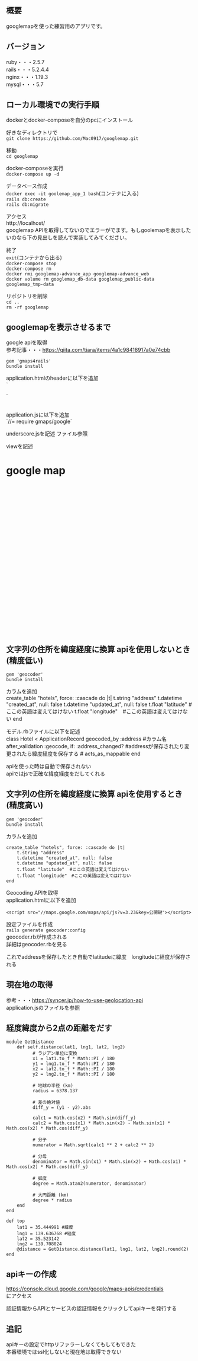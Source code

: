 ## 概要
googlemapを使った練習用のアプリです。

## バージョン
ruby・・・2.5.7<br>
rails・・・5.2.4.4<br>
nginx・・・1.19.3<br>
mysql・・・5.7

## ローカル環境での実行手順
dockerとdocker-composeを自分のpcにインストール

好きなディレクトリで<br>
`git clone https://github.com/Mac0917/googlemap.git`

移動<br>
`cd googlemap`

docker-composeを実行<br>
`docker-compose up -d`

データベース作成<br>
`docker exec -it goolemap_app_1 bash`(コンテナに入る)<br>
`rails db:create`<br>
`rails db:migrate`<br>

アクセス<br>
http://localhost/<br>
googlemap APIを取得してないのでエラーがでます。もしgoolemapを表示したいのなら下の見出しを読んで実装してみてください。



終了<br>
`exit`(コンテナから出る)<br>
`docker-compose stop`<br>
`docker-compose rm`<br>
`docker rmi googlemap-advance_app googlemap-advance_web`<br>
`docker volume rm googlemap_db-data googlemap_public-data googlemap_tmp-data`

リポジトリを削除<br>
`cd ..`<br>
`rm -rf googlemap`

## googlemapを表示させるまで
google apiを取得<br>
参考記事・・・https://qiita.com/tiara/items/4a1c98418917a0e74cbb<br>

`gem 'gmaps4rails'`<br>
`bundle install`<br>

application.htmlのheaderに以下を追加<br>
`
  <script src="//maps.google.com/maps/api/js?v=3.23&key=AIzaSyDZ_fP_4giVC4eWpMH6I_zaYZk9DC1SEY8"></script>
  <script src="//cdn.rawgit.com/mahnunchik/markerclustererplus/master/dist/markerclusterer.min.js"></script>
  <script src='//cdn.rawgit.com/printercu/google-maps-utility-library-v3-read-only/master/infobox/src/infobox_packed.js' type='text/javascript'></script> 
`

<br>
application.jsに以下を追加<br>
`//= require gmaps/google`<br>

underscore.jsを記述 ファイル参照<br>

viewを記述<br>
<h1>google map</h1>
<div style='width: 800px;'>
  <div id="map" style='width: 800px; height: 400px;'></div>
</div>

<script type="text/javascript">
  handler = Gmaps.build('Google');
  handler.buildMap({ provider: {}, internal: {id: 'map'}}, function(){
    markers = handler.addMarkers([
      {
        "lat": "<%= @lat %>", //緯度
        "lng": "<%= @lng %>", //経度
        "infowindow": "渋谷"
      }
    ]);
    handler.bounds.extendWith(markers);
    handler.fitMapToBounds();
    handler.getMap().setZoom(16);
  });
</script>


## 文字列の住所を緯度経度に換算 apiを使用しないとき (精度低い)
`gem 'geocoder'`<br>
`bundle install`<br>

カラムを追加<br>
create_table "hotels", force: :cascade do |t|
    t.string "address"
    t.datetime "created_at", null: false
    t.datetime "updated_at", null: false
    t.float "latitude"  #ここの英語は変えてはけない
    t.float "longitude"　#ここの英語は変えてはけない
end<br>

モデル.rbファイルに以下を記述<br>
class Hotel < ApplicationRecord
  geocoded_by :address  #カラム名
  after_validation :geocode, if: :address_changed?
  #addressが保存されたり変更されたら緯度経度を保存する
     # acts_as_mappable
end
<br>

apiを使った時は自動で保存されない<br>
apiではjsで正確な緯度経度をだしてくれる<br>


## 文字列の住所を緯度経度に換算 apiを使用するとき (精度高い)
`gem 'geocoder'`<br>
`bundle install`<br>

カラムを追加<br>
```
create_table "hotels", force: :cascade do |t|
    t.string "address"
    t.datetime "created_at", null: false
    t.datetime "updated_at", null: false
    t.float "latitude"  #ここの英語は変えてはけない
    t.float "longitude"　#ここの英語は変えてはけない
end
```

Geocoding APIを取得<br>
application.htmlに以下を追加
```
<script src="//maps.google.com/maps/api/js?v=3.23&key=公開鍵"></script>
```

設定ファイルを作成<br>
`rails generate geocoder:config`<br>
geocoder.rbが作成される<br>
詳細はgeocoder.rbを見る<br>

これでaddressを保存したとき自動でlatitudeに緯度　longitudeに経度が保存される<br>

## 現在地の取得
参考・・・https://syncer.jp/how-to-use-geolocation-api<br>
application.jsのファイルを参照


## 経度緯度から2点の距離をだす
```
module GetDistance
    def self.distance(lat1, lng1, lat2, lng2)
          # ラジアン単位に変換
          x1 = lat1.to_f * Math::PI / 180
          y1 = lng1.to_f * Math::PI / 180
          x2 = lat2.to_f * Math::PI / 180
          y2 = lng2.to_f * Math::PI / 180
     
          # 地球の半径 (km)
          radius = 6378.137
     
          # 差の絶対値
          diff_y = (y1 - y2).abs
     
          calc1 = Math.cos(x2) * Math.sin(diff_y)
          calc2 = Math.cos(x1) * Math.sin(x2) - Math.sin(x1) * Math.cos(x2) * Math.cos(diff_y)
     
          # 分子
          numerator = Math.sqrt(calc1 ** 2 + calc2 ** 2)
     
          # 分母
          denominator = Math.sin(x1) * Math.sin(x2) + Math.cos(x1) * Math.cos(x2) * Math.cos(diff_y)
     
          # 弧度
          degree = Math.atan2(numerator, denominator)
     
          # 大円距離 (km)
          degree * radius
    end 
end

def top
    lat1 = 35.444991 #緯度
    lng1 = 139.636768 #経度
    lat2 = 35.523142
    lng2 = 139.708024
    @distance = GetDistance.distance(lat1, lng1, lat2, lng2).round(2)
end

```
    
## apiキーの作成
https://console.cloud.google.com/google/maps-apis/credentials<br>
にアクセス<br>

認証情報からAPIとサービスの認証情報をクリックしてapiキーを発行する


## 追記
apiキーの設定でhttpリファラーしなくてもしてもできた<br>
本番環境ではssl化しないと現在地は取得できない
